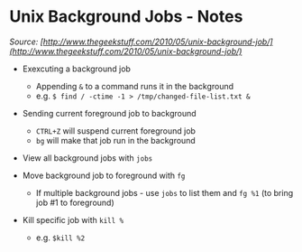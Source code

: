 # Unix Background Jobs - Notes
_Source: [http://www.thegeekstuff.com/2010/05/unix-background-job/](http://www.thegeekstuff.com/2010/05/unix-background-job/)_

* Exexcuting a background job
    * Appending `&` to a command runs it in the background
    * e.g. `$ find / -ctime -1 > /tmp/changed-file-list.txt &`

* Sending current foreground job to background
    * `CTRL+Z` will suspend current foreground job
    * `bg` will make that job run in the background

* View all background jobs with `jobs`

* Move background job to foreground with `fg`
    * If multiple background jobs - use `jobs` to list them and `fg %1` (to bring job #1 to foreground)

* Kill specific job with `kill %`
    * e.g. `$kill %2`

